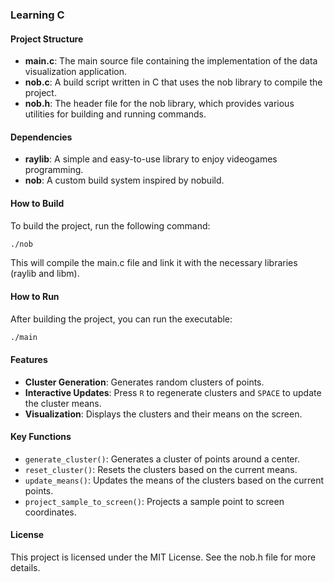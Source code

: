 ### Learning C

#### Project Structure

- **main.c**: The main source file containing the implementation of the data visualization application.
- **nob.c**: A build script written in C that uses the nob library to compile the project.
- **nob.h**: The header file for the nob library, which provides various utilities for building and running commands.

#### Dependencies

- **raylib**: A simple and easy-to-use library to enjoy videogames programming.
- **nob**: A custom build system inspired by nobuild.

#### How to Build

To build the project, run the following command:

```sh
./nob
```

This will compile the main.c file and link it with the necessary libraries (raylib and libm).

#### How to Run

After building the project, you can run the executable:

```sh
./main
```

#### Features

- **Cluster Generation**: Generates random clusters of points.
- **Interactive Updates**: Press `R` to regenerate clusters and `SPACE` to update the cluster means.
- **Visualization**: Displays the clusters and their means on the screen.

#### Key Functions

- `generate_cluster()`: Generates a cluster of points around a center.
- `reset_cluster()`: Resets the clusters based on the current means.
- `update_means()`: Updates the means of the clusters based on the current points.
- `project_sample_to_screen()`: Projects a sample point to screen coordinates.

#### License

This project is licensed under the MIT License. See the nob.h file for more details.
